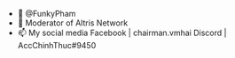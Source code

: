 - 👋 @FunkyPham
- 👀 Moderator of Altris Network
- 📫 My social media
Facebook | chairman.vmhai 
Discord  | AccChinhThuc#9450
